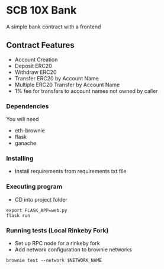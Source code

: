 # SCB 10X Bank

A simple bank contract with a frontend

## Contract Features
* Account Creation 
* Deposit ERC20
* Withdraw ERC20
* Transfer ERC20 by Account Name
* Multiple ERC20 Transfer by Account Name
* 1% fee for transfers to account names not owned by caller

### Dependencies

You will need
* eth-brownie
* flask
* ganache

### Installing

* Install requirements from requirements txt file

### Executing program
* CD into project folder

```
export FLASK_APP=web.py
flask run
```

### Running tests (Local Rinkeby Fork)

* Set up RPC node for a rinkeby fork
* Add network configuration to brownie networks
```
brownie test --network $NETWORK_NAME
```
